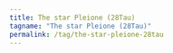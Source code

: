 ```yaml
---
title: The star Pleione (28Tau)
tagname: "The star Pleione (28Tau)"
permalink: /tag/the-star-pleione-28tau
---
```

